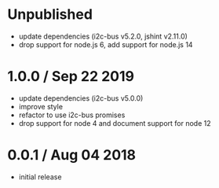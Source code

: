 Unpublished
===========

  * update dependencies (i2c-bus v5.2.0, jshint v2.11.0)
  * drop support for node.js 6, add support for node.js 14

1.0.0 / Sep 22 2019
===================

  * update dependencies (i2c-bus v5.0.0)
  * improve style
  * refactor to use i2c-bus promises
  * drop support for node 4 and document support for node 12

0.0.1 / Aug 04 2018
===================

  * initial release

